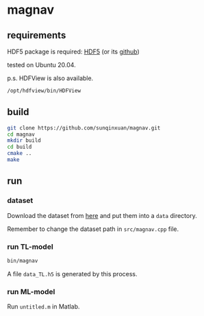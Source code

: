 # magnav

## requirements

HDF5 package is required: [HDF5](https://portal.hdfgroup.org/) (or its [github](https://github.com/HDFGroup/hdf5))

tested on Ubuntu 20.04.

p.s. HDFView is also available.

```sh
/opt/hdfview/bin/HDFView
```

## build 

```sh
git clone https://github.com/sunqinxuan/magnav.git
cd magnav
mkdir build
cd build 
cmake ..
make 
```

## run

### dataset

Download the dataset from [here](https://magnav.mit.edu/) and put them into a `data` directory.

Remember to change the dataset path in `src/magnav.cpp` file.

### run TL-model 

```sh
bin/magnav
```

A file `data_TL.h5` is generated by this process.

### run ML-model

Run `untitled.m` in Matlab.

